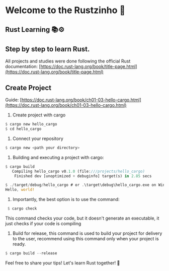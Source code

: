 # Welcome to the Rustzinho 🦀

## Rust Learning 📚⚙️

## Step by step to learn Rust.

All projects and studies were done following the official Rust documentation: [https://doc.rust-lang.org/book/title-page.html](https://doc.rust-lang.org/book/title-page.html)

## Create Project

Guide: [https://doc.rust-lang.org/book/ch01-03-hello-cargo.html](https://doc.rust-lang.org/book/ch01-03-hello-cargo.html)

1. Create project with cargo

```rust
$ cargo new hello_cargo
$ cd hello_cargo
```

1. Connect your repository 

```rust
$ cargo new <path your directory>
```

1. Building and executing a project with cargo:

```rust
$ cargo build
   Compiling hello_cargo v0.1.0 (file:///projects/hello_cargo)
    Finished dev [unoptimized + debuginfo] target(s) in 2.85 secs

$ ./target/debug/hello_cargo # or .\target\debug\hello_cargo.exe on Windows
Hello, world!
```

1. Importantly, the best option is to use the command:

```rust
 $ cargo check
```

This command checks your code, but it doesn't generate an executable, it just checks if your code is compiling

1. Build for release, this command is used to build your project for delivery to the user, recommend using this command only when your project is ready.

```rust
$ cargo build --release
```

Feel free to share your tips! Let's learn Rust together! 🦀
